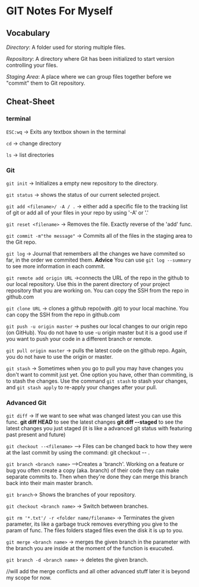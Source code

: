 # GIT Notes For Myself

## Vocabulary

*Directory*: A folder used for storing multiple files.

*Repository*: A directory where Git has been initialized to start version controlling your files.

*Staging Area*: A place where we can group files together before we "commit" them to Git repository.

## Cheat-Sheet

### terminal

`ESC:wq` -> Exits any textbox shown in the terminal

`cd` -> change directory

`ls` -> list directories

### Git

`git init` -> Initializes a empty new repository to the directory.

`git status` -> shows the status of our current selected project.

`git add <filename>/ -A / .` -> either add a specific file to the tracking list of git or add all of your files in your repo                                   by using '-A' or '.'

`git reset <filename>` -> Removes the file. Exactly reverse of the 'add' func.

`git commit -m"the message"` -> Commits all of the files in the staging area to the Git repo.

`git log` -> Journal that remembers all the changes we have commited so far, in the order we commited them.
            **Advice** You can use `git log --summary` to see more information in each commit.

`git remote add origin URL` ->connects the URL of the repo in the github to our local repository. Use this in the parent directory of your project repository that you are working on. You can copy the SSH from the repo in github.com

`git clone URL` -> clones a github repo(with .git) to your local machine. You can copy the SSH from the repo in github.com

`git push -u origin master` -> pushes our local changes to our origin repo (on GitHub). You do not have to use -u origin master but it is a good use if you want to push your code in a different branch or remote.

`git pull origin master` -> pulls the latest code on the github repo. Again, you do not have to use the origin or master.

`git stash` -> Sometimes when you go to pull you may have changes you don't want to commit just yet. One option you have, other than commiting, is to stash the changes.
Use the command `git stash` to stash your changes, and `git stash apply` to re-apply your changes after your pull.

### Advanced Git

`git diff` -> If we want to see what was changed latest you can use this func.
            **git diff HEAD** to see the latest changes
            **git diff --staged** to see the latest changes you just staged (it is like a advanced git status with featuring past present and future)

`git checkout --<filename>` -->  Files can be changed back to how they were at the last commit by using the command:  git checkout -- <target>.

`git branch <branch name>` -->Creates a 'branch'. Working on a feature or bug you often create a copy (aka. branch) of their code they can make separate commits to. Then when they're done they can merge this branch back into their main  master branch.

`git branch`-> Shows the branches of your repository.

`git checkout <branch name>` -> Switch between branches.

`git rm '*.txt'/ -r <folder name/filename>` -> Terminates the given parameter, its like a garbage truck removes everything you give to the param of func. The files folders staged files even the disk it is up to you.

`git merge <branch name>` -> merges the given branch in the parameter with the branch you are inside at the moment of the function is exucuted.

`git branch -d <branch name>` -> deletes the given branch.

//will add the merge conflicts and all other advanced stuff later it is beyond my scope for now.
